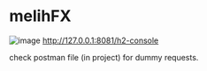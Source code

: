 # melihFX
![image](https://github.com/melihinci/melihFX/assets/10651484/930febf2-cf6f-4db7-9ab6-c74a4ecc0855)
http://127.0.0.1:8081/h2-console 

check postman file (in project) for dummy requests.
